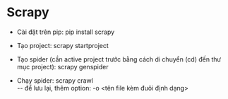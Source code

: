 # Scrapy
 
- Cài đặt trên pip: pip install scrapy

- Tạo project: scrapy startproject <project name>
- Tạo spider (cần active project trước bằng cách di chuyển (cd) đến thư mục project): scrapy genspider <spider name>

- Chạy spider: scrapy crawl <spider name>  
	-- để lưu lại, thêm option: -o <tên file kèm đuôi định dạng>
